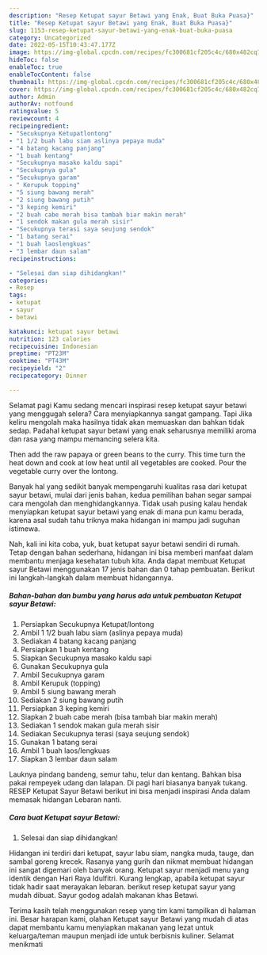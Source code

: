 ```yaml
---
description: "Resep Ketupat sayur Betawi yang Enak, Buat Buka Puasa}"
title: "Resep Ketupat sayur Betawi yang Enak, Buat Buka Puasa}"
slug: 1153-resep-ketupat-sayur-betawi-yang-enak-buat-buka-puasa
category: Uncategorized
date: 2022-05-15T10:43:47.177Z
image: https://img-global.cpcdn.com/recipes/fc300681cf205c4c/680x482cq70/ketupat-sayur-betawi-foto-resep-utama.jpg
hideToc: false
enableToc: true
enableTocContent: false
thumbnail: https://img-global.cpcdn.com/recipes/fc300681cf205c4c/680x482cq70/ketupat-sayur-betawi-foto-resep-utama.jpg
cover: https://img-global.cpcdn.com/recipes/fc300681cf205c4c/680x482cq70/ketupat-sayur-betawi-foto-resep-utama.jpg
author: Admin
authorAv: notfound
ratingvalue: 5
reviewcount: 4
recipeingredient:
- "Secukupnya Ketupatlontong"
- "1 1/2 buah labu siam aslinya pepaya muda"
- "4 batang kacang panjang"
- "1 buah kentang"
- "Secukupnya masako kaldu sapi"
- "Secukupnya gula"
- "Secukupnya garam"
- " Kerupuk topping"
- "5 siung bawang merah"
- "2 siung bawang putih"
- "3 keping kemiri"
- "2 buah cabe merah bisa tambah biar makin merah"
- "1 sendok makan gula merah sisir"
- "Secukupnya terasi saya seujung sendok"
- "1 batang serai"
- "1 buah laoslengkuas"
- "3 lembar daun salam"
recipeinstructions:

- "Selesai dan siap dihidangkan!"
categories:
- Resep
tags:
- ketupat
- sayur
- betawi

katakunci: ketupat sayur betawi 
nutrition: 123 calories
recipecuisine: Indonesian
preptime: "PT23M"
cooktime: "PT43M"
recipeyield: "2"
recipecategory: Dinner

---
```



Selamat pagi Kamu sedang mencari inspirasi resep ketupat sayur betawi yang menggugah selera? Cara menyiapkannya sangat gampang. Tapi Jika keliru mengolah maka hasilnya tidak akan memuaskan dan bahkan tidak sedap. Padahal ketupat sayur betawi yang enak seharusnya memiliki aroma dan rasa yang mampu memancing selera kita.


Then add the raw papaya or green beans to the curry. This time turn the heat down and cook at low heat until all vegetables are cooked. Pour the vegetable curry over the lontong.

Banyak hal yang sedikit banyak mempengaruhi kualitas rasa dari ketupat sayur betawi, mulai dari jenis bahan, kedua pemilihan bahan segar sampai cara mengolah dan menghidangkannya. Tidak usah pusing kalau hendak menyiapkan ketupat sayur betawi yang enak di mana pun kamu berada, karena asal sudah tahu triknya maka hidangan ini mampu jadi suguhan istimewa.


Nah, kali ini kita coba, yuk, buat ketupat sayur betawi sendiri di rumah. Tetap dengan bahan sederhana, hidangan ini bisa memberi manfaat dalam membantu menjaga kesehatan tubuh kita. Anda dapat membuat Ketupat sayur Betawi menggunakan 17 jenis bahan dan 0 tahap pembuatan. Berikut ini langkah-langkah dalam membuat hidangannya.

<!--inarticleads1-->

##### Bahan-bahan dan bumbu yang harus ada untuk pembuatan Ketupat sayur Betawi:

1. Persiapkan Secukupnya Ketupat/lontong
1. Ambil 1 1/2 buah labu siam (aslinya pepaya muda)
1. Sediakan 4 batang kacang panjang
1. Persiapkan 1 buah kentang
1. Siapkan Secukupnya masako kaldu sapi
1. Gunakan Secukupnya gula
1. Ambil Secukupnya garam
1. Ambil  Kerupuk (topping)
1. Ambil 5 siung bawang merah
1. Sediakan 2 siung bawang putih
1. Persiapkan 3 keping kemiri
1. Siapkan 2 buah cabe merah (bisa tambah biar makin merah)
1. Sediakan 1 sendok makan gula merah sisir
1. Sediakan Secukupnya terasi (saya seujung sendok)
1. Gunakan 1 batang serai
1. Ambil 1 buah laos/lengkuas
1. Siapkan 3 lembar daun salam


Lauknya pindang bandeng, semur tahu, telur dan kentang. Bahkan bisa pakai rempeyek udang dan lalapan. Di pagi hari biasanya banyak tukang. RESEP Ketupat Sayur Betawi berikut ini bisa menjadi inspirasi Anda dalam memasak hidangan Lebaran nanti. 

<!--inarticleads2-->

##### Cara buat Ketupat sayur Betawi:


1. Selesai dan siap dihidangkan!

Hidangan ini terdiri dari ketupat, sayur labu siam, nangka muda, tauge, dan sambal goreng krecek. Rasanya yang gurih dan nikmat membuat hidangan ini sangat digemari oleh banyak orang. Ketupat sayur menjadi menu yang identik dengan Hari Raya Idulfitri. Kurang lengkap, apabila ketupat sayur tidak hadir saat merayakan lebaran. berikut resep ketupat sayur yang mudah dibuat. Sayur godog adalah makanan khas Betawi. 

Terima kasih telah menggunakan resep yang tim kami tampilkan di halaman ini. Besar harapan kami, olahan Ketupat sayur Betawi yang mudah di atas dapat membantu kamu menyiapkan makanan yang lezat untuk keluarga/teman maupun menjadi ide untuk berbisnis kuliner. Selamat menikmati

